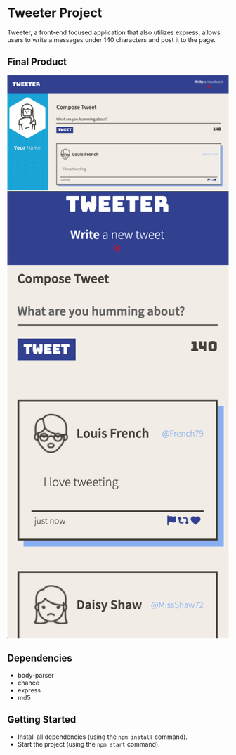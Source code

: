 # Tweeter Project

Tweeter, a front-end focused application that also utilizes express, allows users to write a messages under 140 characters and post it to the page.

## Final Product

!["screenshot of desktop version"](https://github.com/rebecca-romeo/tweeter/blob/master/public/images/desktop.png)
!["screenshot of mobile version"](https://github.com/rebecca-romeo/tweeter/blob/master/public/images/mobile.png)

## Dependencies

- body-parser
- chance
- express
- md5

## Getting Started

- Install all dependencies (using the `npm install` command).
- Start the project (using the `npm start` command).
